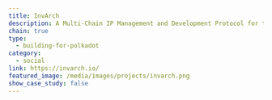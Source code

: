 ```yaml
---
title: InvArch
description: A Multi-Chain IP Management and Development Protocol for the Polkadot ecosystem.
chain: true
type:
  - building-for-polkadot
category:
  - social
link: https://invarch.io/
featured_image: /media/images/projects/invarch.png
show_case_study: false
---
```

